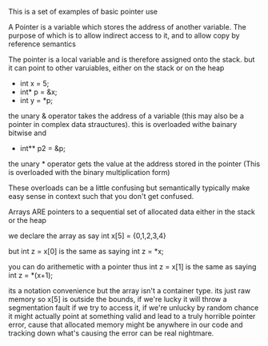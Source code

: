 This is a set of examples of basic pointer use

A Pointer is a variable which stores the address of another variable. The purpose of which is to allow indirect access to it, and to allow copy by reference semantics 

The pointer is a local variable and is therefore assigned onto the stack. but it can point to other varuiables, either on the stack or on the heap

- int x = 5;
- int* p = &x;
- int y = *p;

the unary & operator takes the address of a variable (this may also be a pointer in complex data strauctures). this is overloaded withe bainary bitwise and 
- int** p2 = &p;

the unary * operator gets the value at the address stored in the pointer (This is overloaded with the binary multiplication form)

These overloads can be a little confusing but semantically typically make easy sense in context such that you don't get confused. 


Arrays ARE pointers to a sequential set of allocated data either in the stack or the heap

we declare the array as say
int x[5] = {0,1,2,3,4} 

but 
int z = x[0] is the same as saying 
int z = *x;

you can do arithemetic with a pointer thus
int z = x[1] is the same as saying
int z = *(x+1);

its a notation convenience but the array isn't a container type. its just raw memory 
so x[5] is outside the bounds, if we're lucky it will throw a segmentation fault if we try to access it, if we're unlucky by random chance it might actually point at something valid and lead to
a truly horrible pointer error, cause that allocated memory might be anywhere in our code and tracking down what's causing the error can be real nightmare. 


